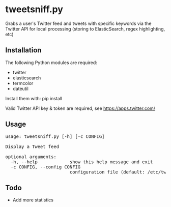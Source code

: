tweetsniff.py
=============
Grabs a user's Twitter feed and tweets with specific keywords via the Twitter API for local processing
(storing to ElasticSearch, regex highlighting, etc)

Installation
------------
The following Python modules are required:
- twitter
- elasticsearch
- termcolor
- dateutil

Install them with: pip install <module>

Valid Twitter API key & token are required, see https://apps.twitter.com/

Usage
-----
<pre>
usage: tweetsniff.py [-h] [-c CONFIG]

Display a Tweet feed

optional arguments:
  -h, --help            show this help message and exit
  -c CONFIG, --config CONFIG
                        configuration file (default: /etc/tweetsniff.conf)
</pre>

Todo
----
- Add more statistics
